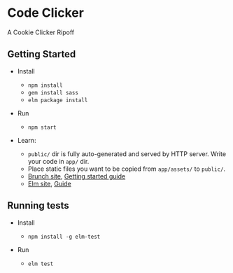 # Code Clicker
A Cookie Clicker Ripoff

## Getting Started

* Install
    * `npm install`
    * `gem install sass`
    * `elm package install`
    
* Run
    * `npm start`

* Learn:
    * `public/` dir is fully auto-generated and served by HTTP server.  Write your code in `app/` dir.
    * Place static files you want to be copied from `app/assets/` to `public/`.
    * [Brunch site](http://brunch.io), [Getting started guide](https://github.com/brunch/brunch-guide#readme)
    * [Elm site](http://elm-lang.org), [Guide](https://guide.elm-lang.org)


## Running tests
* Install 
   * `npm install -g elm-test`

* Run 
   * `elm test`